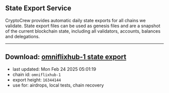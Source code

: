## State Export Service
CryptoCrew provides automatic daily state exports for all chains we validate. State export files can be used as genesis files and are a snapshot of the current blockchain state, including all validators, accounts, balances and delegations.

---
**Download: [omniflixhub-1 state export](https://dl-eu2.ccvalidators.com/SERVICE/omniflixhub/omniflixhub-1_export_16344144.json)**
---

- last updated: Mon Feb 24 2025 05:01:19
- chain id: `omniflixhub-1`
- export height: `16344144`
- use for: airdrops, local tests, chain recovery
